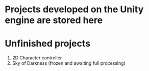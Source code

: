 # Projects developed on the Unity engine are stored here

# Unfinished projects
1. 2D Character controller
2. Sky of Darkness (frozen and awaiting full processing)
